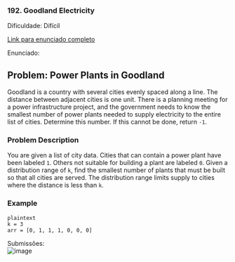 ### 192. Goodland Electricity
Dificuldade: Difícil

[Link para enunciado completo](https://www.hackerrank.com/challenges/three-month-preparation-kit-pylons/problem)

Enunciado:

## Problem: Power Plants in Goodland

Goodland is a country with several cities evenly spaced along a line. The distance between adjacent cities is one unit. There is a planning meeting for a power infrastructure project, and the government needs to know the smallest number of power plants needed to supply electricity to the entire list of cities. Determine this number. If this cannot be done, return `-1`.

### Problem Description

You are given a list of city data. Cities that can contain a power plant have been labeled `1`. Others not suitable for building a plant are labeled `0`. Given a distribution range of `k`, find the smallest number of plants that must be built so that all cities are served. The distribution range limits supply to cities where the distance is less than `k`.

### Example 

```
plaintext
k = 3
arr = [0, 1, 1, 1, 0, 0, 0]
```

Submissões: <br>
![image](https://github.com/user-attachments/assets/18505383-02e2-44e4-96bd-8899bd738c7f)

